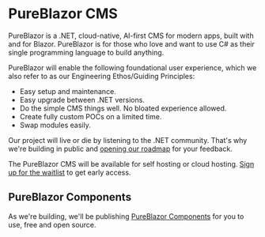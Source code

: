 # PureBlazor CMS

PureBlazor is a .NET, cloud-native, AI-first CMS for modern apps, built with and for Blazor. PureBlazor is for those who love and want to use C# as their single programming language to build anything. 

PureBlazor will enable the following foundational user experience, which we also refer to as our Engineering Ethos/Guiding Principles:
- Easy setup and maintenance.
- Easy upgrade between .NET versions.
- Do the simple CMS things well. No bloated experience allowed.
- Create fully custom POCs on a limited time.
- Swap modules easily.

Our project will live or die by listening to the .NET community. That's why we're building in public and [opening our roadmap](https://github.com/orgs/pureblazor/projects/1) for your feedback.

The PureBlazor CMS will be available for self hosting or cloud hosting. [Sign up for the waitlist](https://pureblazor.com/) to get early access.

## PureBlazor Components
As we're building, we'll be publishing [PureBlazor Components](https://github.com/pureblazor/components) for you to use, free and open source.
